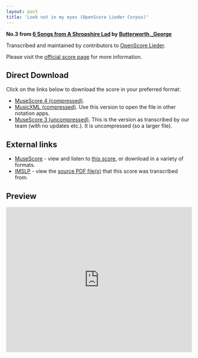 ```yaml
---
layout: post
title: 'Look not in my eyes (OpenScore Lieder Corpus)'
---
```


__No.3 from [6 Songs from A Shropshire Lad](https://fourscoreandmore.org/OpenScore/Butterworth%2C_George/6_Songs_from_A_Shropshire_Lad/) by [Butterworth,_George](https://fourscoreandmore.org/OpenScore/Butterworth%2C_George)__

Transcribed and maintained by contributors to [OpenScore Lieder].

Please visit the [official score page] for more information.

[official score page]: https://musescore.com/openscore-lieder-corpus/scores/6214845
[OpenScore Lieder]: https://musescore.com/openscore-lieder-corpus

## Direct Download

Click on the links below to download the score in your preferred format:
- [MuseScore 4 (compressed)](https://fourscoreandmore.org/OpenScore/Butterworth%2C_George/6_Songs_from_A_Shropshire_Lad/3_Look_not_in_my_eyes.mscz).
- [MusicXML (compressed)](https://fourscoreandmore.org/OpenScore/Butterworth%2C_George/6_Songs_from_A_Shropshire_Lad/3_Look_not_in_my_eyes.mxl). Use this version to open the file in other notation apps.
- [MuseScore 3 (uncompressed)](https://raw.githubusercontent.com/OpenScore/Lieder/refs/heads/main/scores/Butterworth%2C_George/6_Songs_from_A_Shropshire_Lad/3_Look_not_in_my_eyes/lc6214845.mscx). This is the version as transcribed by our team (with no updates etc.). It is uncompressed (so a larger file).

## External links

- [MuseScore] - view and listen to [this score][MuseScore], or download in a variety of formats.
- [IMSLP] - view the [source PDF file(s)][IMSLP] that this score was transcribed from.

[MuseScore]: https://musescore.com/score/6214845
[IMSLP]: https://imslp.org/wiki/Special:ReverseLookup/239744

## Preview

<iframe width="100%" height="394" src="https://musescore.com/openscore-lieder-corpus/scores/6214845/embed" frameborder="0" allowfullscreen allow="autoplay; fullscreen"></iframe>
